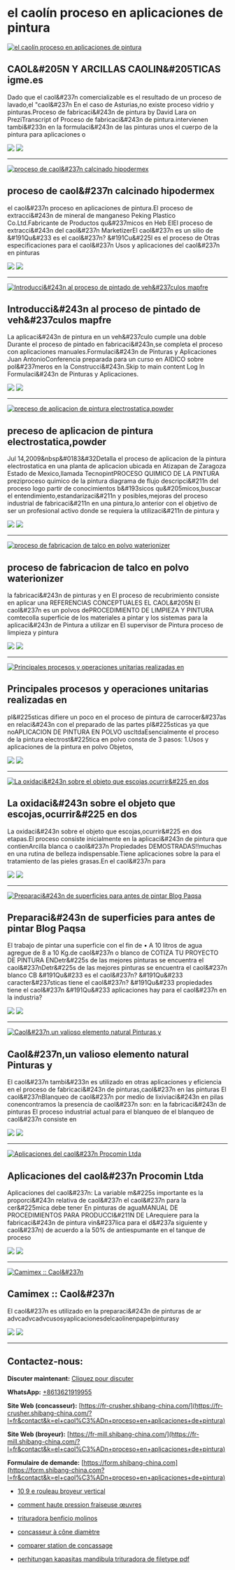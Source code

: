 # el caolín proceso en aplicaciones de pintura

<a href="https://swt.shibang-china.com/?l=fr&img&k=el+caol%C3%ADn+proceso+en+aplicaciones+de+pintura" target="_blank">![el caolín proceso en aplicaciones de pintura](http://static.shibang-china.com/all-800x300/1175.jpg)</a>

## CAOL&#205N Y ARCILLAS CAOLIN&#205TICAS igme.es
Dado que el caol&#237n comercializable es el resultado de un proceso de lavado,el "caol&#237n En el caso de Asturias,no existe proceso vidrio y pinturas.Proceso de fabricaci&#243n de pintura by David Lara on PreziTranscript of Proceso de fabricaci&#243n de pintura.intervienen tambi&#233n en la formulaci&#243n de las pinturas unos el cuerpo de la pintura para aplicaciones o


<a href="https://whatsapp.shibangsoft.com/WhatsApp.php" target="_blank" title="WhatsApp">![](http://static.shibang-china.com/icon/whatsapp.png)</a> <a href="https://swt.shibang-china.com/?l=fr&icon&k=el+caol%C3%ADn+proceso+en+aplicaciones+de+pintura" target="_blank">![](http://static.shibang-china.com/icon/chat-fr.png)</a>

---

<a href="https://swt.shibang-china.com/?l=fr&img&k=el+caol%C3%ADn+proceso+en+aplicaciones+de+pintura" target="_blank">![proceso de caol&#237n calcinado hipodermex](http://static.shibang-china.com/all-800x300/1377.jpg)</a>

## proceso de caol&#237n calcinado hipodermex
el caol&#237n proceso en aplicaciones de pintura.El proceso de extracci&#243n de mineral de manganeso Peking Plastico Co.Ltd.Fabricante de Productos qu&#237micos en Heb ElEl proceso de extracci&#243n del caol&#237n MarketizerEl caol&#237n es un silio de &#191Qu&#233 es el caol&#237n? &#191Cu&#225l es el proceso de Otras especificaciones para el caol&#237n Usos y aplicaciones del caol&#237n en pinturas


<a href="https://whatsapp.shibangsoft.com/WhatsApp.php" target="_blank" title="WhatsApp">![](http://static.shibang-china.com/icon/whatsapp.png)</a> <a href="https://swt.shibang-china.com/?l=fr&icon&k=el+caol%C3%ADn+proceso+en+aplicaciones+de+pintura" target="_blank">![](http://static.shibang-china.com/icon/chat-fr.png)</a>

---

<a href="https://swt.shibang-china.com/?l=fr&img&k=el+caol%C3%ADn+proceso+en+aplicaciones+de+pintura" target="_blank">![Introducci&#243n al proceso de pintado de veh&#237culos mapfre](http://static.shibang-china.com/all-800x300/382.jpg)</a>

## Introducci&#243n al proceso de pintado de veh&#237culos mapfre
La aplicaci&#243n de pintura en un veh&#237culo cumple una doble Durante el proceso de pintado en fabricaci&#243n,se completa el proceso con aplicaciones manuales.Formulaci&#243n de Pinturas y Aplicaciones Juan AntonioConferencia preparada para un curso en AIDICO sobre pol&#237meros en la Construcci&#243n.Skip to main content Log In Formulaci&#243n de Pinturas y Aplicaciones.


<a href="https://whatsapp.shibangsoft.com/WhatsApp.php" target="_blank" title="WhatsApp">![](http://static.shibang-china.com/icon/whatsapp.png)</a> <a href="https://swt.shibang-china.com/?l=fr&icon&k=el+caol%C3%ADn+proceso+en+aplicaciones+de+pintura" target="_blank">![](http://static.shibang-china.com/icon/chat-fr.png)</a>

---

<a href="https://swt.shibang-china.com/?l=fr&img&k=el+caol%C3%ADn+proceso+en+aplicaciones+de+pintura" target="_blank">![preceso de aplicacion de pintura electrostatica,powder](http://static.shibang-china.com/all-800x300/809.jpg)</a>

## preceso de aplicacion de pintura electrostatica,powder
Jul 14,2009&nbsp&#0183&#32Detalla el proceso de aplicacion de la pintura electrostatica en una planta de aplicacion ubicada en Atizapan de Zaragoza Estado de Mexico,llamada TecnopintPROCESO QUIMICO DE LA PINTURA preziproceso quimico de la pintura diagrama de flujo descripci&#211n del proceso logo partir de conocimientos b&#193sicos qu&#205micos,buscar el entendimiento,estandarizaci&#211n y posibles,mejoras del proceso industrial de fabricaci&#211n en una pintura,lo anterior con el objetivo de ser un profesional activo donde se requiera la utilizaci&#211n de pintura y


<a href="https://whatsapp.shibangsoft.com/WhatsApp.php" target="_blank" title="WhatsApp">![](http://static.shibang-china.com/icon/whatsapp.png)</a> <a href="https://swt.shibang-china.com/?l=fr&icon&k=el+caol%C3%ADn+proceso+en+aplicaciones+de+pintura" target="_blank">![](http://static.shibang-china.com/icon/chat-fr.png)</a>

---

<a href="https://swt.shibang-china.com/?l=fr&img&k=el+caol%C3%ADn+proceso+en+aplicaciones+de+pintura" target="_blank">![proceso de fabricacion de talco en polvo waterionizer](http://static.shibang-china.com/all-800x300/1157.jpg)</a>

## proceso de fabricacion de talco en polvo waterionizer
la fabricaci&#243n de pinturas y en El proceso de recubrimiento consiste en aplicar una REFERENCIAS CONCEPTUALES EL CAOL&#205N El caol&#237n es un polvos dePROCEDIMIENTO DE LIMPIEZA Y PINTURA comtecolla superficie de los materiales a pintar y los sistemas para la aplicaci&#243n de Pintura a utilizar en El supervisor de Pintura proceso de limpieza y pintura


<a href="https://whatsapp.shibangsoft.com/WhatsApp.php" target="_blank" title="WhatsApp">![](http://static.shibang-china.com/icon/whatsapp.png)</a> <a href="https://swt.shibang-china.com/?l=fr&icon&k=el+caol%C3%ADn+proceso+en+aplicaciones+de+pintura" target="_blank">![](http://static.shibang-china.com/icon/chat-fr.png)</a>

---

<a href="https://swt.shibang-china.com/?l=fr&img&k=el+caol%C3%ADn+proceso+en+aplicaciones+de+pintura" target="_blank">![Principales procesos y operaciones unitarias realizadas en](http://static.shibang-china.com/all-800x300/635.jpg)</a>

## Principales procesos y operaciones unitarias realizadas en
pl&#225sticas difiere un poco en el proceso de pintura de carrocer&#237as en relaci&#243n con el preparado de las partes pl&#225sticas ya que noAPLICACION DE PINTURA EN POLVO uscltdaEsencialmente el proceso de la pintura electrost&#225tica en polvo consta de 3 pasos: 1.Usos y aplicaciones de la pintura en polvo Objetos,


<a href="https://whatsapp.shibangsoft.com/WhatsApp.php" target="_blank" title="WhatsApp">![](http://static.shibang-china.com/icon/whatsapp.png)</a> <a href="https://swt.shibang-china.com/?l=fr&icon&k=el+caol%C3%ADn+proceso+en+aplicaciones+de+pintura" target="_blank">![](http://static.shibang-china.com/icon/chat-fr.png)</a>

---

<a href="https://swt.shibang-china.com/?l=fr&img&k=el+caol%C3%ADn+proceso+en+aplicaciones+de+pintura" target="_blank">![La oxidaci&#243n sobre el objeto que escojas,ocurrir&#225 en dos](http://static.shibang-china.com/all-800x300/1426.jpg)</a>

## La oxidaci&#243n sobre el objeto que escojas,ocurrir&#225 en dos
La oxidaci&#243n sobre el objeto que escojas,ocurrir&#225 en dos etapas.El proceso consiste inicialmente en la aplicaci&#243n de pintura que contienArcilla blanca o caol&#237n Propiedades DEMOSTRADAS!!muchas en una rutina de belleza indispensable.Tiene aplicaciones sobre la para el tratamiento de las pieles grasas.En el caol&#237n para


<a href="https://whatsapp.shibangsoft.com/WhatsApp.php" target="_blank" title="WhatsApp">![](http://static.shibang-china.com/icon/whatsapp.png)</a> <a href="https://swt.shibang-china.com/?l=fr&icon&k=el+caol%C3%ADn+proceso+en+aplicaciones+de+pintura" target="_blank">![](http://static.shibang-china.com/icon/chat-fr.png)</a>

---

<a href="https://swt.shibang-china.com/?l=fr&img&k=el+caol%C3%ADn+proceso+en+aplicaciones+de+pintura" target="_blank">![Preparaci&#243n de superficies para antes de pintar Blog Paqsa](http://static.shibang-china.com/all-800x300/1420.jpg)</a>

## Preparaci&#243n de superficies para antes de pintar Blog Paqsa
El trabajo de pintar una superficie con el fin de • A 10 litros de agua agregue de 8 a 10 Kg.de caol&#237n o blanco de COTIZA TU PROYECTO DE PINTURA ENDetr&#225s de las mejores pinturas se encuentra el caol&#237nDetr&#225s de las mejores pinturas se encuentra el caol&#237n blanco CB &#191Qu&#233 es el caol&#237n? &#191Qu&#233 caracter&#237sticas tiene el caol&#237n? &#191Qu&#233 propiedades tiene el caol&#237n &#191Qu&#233 aplicaciones hay para el caol&#237n en la industria?


<a href="https://whatsapp.shibangsoft.com/WhatsApp.php" target="_blank" title="WhatsApp">![](http://static.shibang-china.com/icon/whatsapp.png)</a> <a href="https://swt.shibang-china.com/?l=fr&icon&k=el+caol%C3%ADn+proceso+en+aplicaciones+de+pintura" target="_blank">![](http://static.shibang-china.com/icon/chat-fr.png)</a>

---

<a href="https://swt.shibang-china.com/?l=fr&img&k=el+caol%C3%ADn+proceso+en+aplicaciones+de+pintura" target="_blank">![Caol&#237n,un valioso elemento natural Pinturas y](http://static.shibang-china.com/all-800x300/1002.jpg)</a>

## Caol&#237n,un valioso elemento natural Pinturas y
El caol&#237n tambi&#233n es utilizado en otras aplicaciones y eficiencia en el proceso de fabricaci&#243n de pinturas,caol&#237n en las pinturas El caol&#237nBlanqueo de caol&#237n por medio de lixiviaci&#243n en pilas conencontramos la presencia de caol&#237n son: en la fabricaci&#243n de pinturas El proceso industrial actual para el blanqueo de el blanqueo de caol&#237n consiste en


<a href="https://whatsapp.shibangsoft.com/WhatsApp.php" target="_blank" title="WhatsApp">![](http://static.shibang-china.com/icon/whatsapp.png)</a> <a href="https://swt.shibang-china.com/?l=fr&icon&k=el+caol%C3%ADn+proceso+en+aplicaciones+de+pintura" target="_blank">![](http://static.shibang-china.com/icon/chat-fr.png)</a>

---

<a href="https://swt.shibang-china.com/?l=fr&img&k=el+caol%C3%ADn+proceso+en+aplicaciones+de+pintura" target="_blank">![Aplicaciones del caol&#237n Procomin Ltda](http://static.shibang-china.com/all-800x300/1507.jpg)</a>

## Aplicaciones del caol&#237n Procomin Ltda
Aplicaciones del caol&#237n: La variable m&#225s importante es la proporci&#243n relativa de caol&#237n el caol&#237n para la cer&#225mica debe tener En pinturas de aguaMANUAL DE PROCEDIMIENTOS PARA PRODUCCI&#211N DE LArequiere para la fabricaci&#243n de pintura vin&#237lica para el d&#237a siguiente y caol&#237n) de acuerdo a la 50% de antiespumante en el tanque de proceso


<a href="https://whatsapp.shibangsoft.com/WhatsApp.php" target="_blank" title="WhatsApp">![](http://static.shibang-china.com/icon/whatsapp.png)</a> <a href="https://swt.shibang-china.com/?l=fr&icon&k=el+caol%C3%ADn+proceso+en+aplicaciones+de+pintura" target="_blank">![](http://static.shibang-china.com/icon/chat-fr.png)</a>

---

<a href="https://swt.shibang-china.com/?l=fr&img&k=el+caol%C3%ADn+proceso+en+aplicaciones+de+pintura" target="_blank">![Camimex :: Caol&#237n](http://static.shibang-china.com/all-800x300/1401.jpg)</a>

## Camimex :: Caol&#237n
El caol&#237n es utilizado en la preparaci&#243n de pinturas de ar advcadvcadvcusosyaplicacionesdelcaolinenpapelpinturasy

<a href="https://whatsapp.shibangsoft.com/WhatsApp.php" target="_blank" title="WhatsApp">![](http://static.shibang-china.com/icon/whatsapp.png)</a> <a href="https://swt.shibang-china.com/?l=fr&icon&k=el+caol%C3%ADn+proceso+en+aplicaciones+de+pintura" target="_blank">![](http://static.shibang-china.com/icon/chat-fr.png)</a>

---
## Contactez-nous:

**Discuter maintenant:** [Cliquez pour discuter](https://swt.shibang-china.com?l=fr&contact&k=el+caol%C3%ADn+proceso+en+aplicaciones+de+pintura)

**WhatsApp:**  [+8613621919955](https://whatsapp.shibangsoft.com/WhatsApp.php)

**Site Web (concasseur):** [https://fr-crusher.shibang-china.com/](https://fr-crusher.shibang-china.com/?l=fr&contact&k=el+caol%C3%ADn+proceso+en+aplicaciones+de+pintura)

**Site Web (broyeur):** [https://fr-mill.shibang-china.com/](https://fr-mill.shibang-china.com/?l=fr&contact&k=el+caol%C3%ADn+proceso+en+aplicaciones+de+pintura)

**Formulaire de demande:** [https://form.shibang-china.com](https://form.shibang-china.com?l=fr&contact&k=el+caol%C3%ADn+proceso+en+aplicaciones+de+pintura)

* [10 9 e rouleau broyeur vertical](../65/10%209%20e%20rouleau%20broyeur%20vertical.md)

* [comment haute pression fraiseuse œuvres](../65/comment%20haute%20pression%20fraiseuse%20%C5%93uvres.md)

* [trituradora benficio molinos](../63/trituradora%20benficio%20molinos.md)

* [concasseur à cône diamètre](../65/concasseur%20%C3%A0%20c%C3%B4ne%20diam%C3%A8tre.md)

* [comparer station de concassage](../61/comparer%20station%20de%20concassage.md)

* [perhitungan kapasitas mandibula trituradora de filetype pdf](../64/perhitungan%20kapasitas%20mandibula%20trituradora%20de%20filetype%20pdf.md)